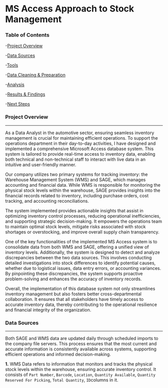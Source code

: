 # MS Access Approach to Stock Management

### Table of Contents

-[Project Overview](#project-overview)

-[Data Sources](#data-sources)

-[Tools](#tools)

-[Data Cleaning & Preparation](#data-cleaning--preparation)

-[Analysis](#analysis)

-[Results & Findings](#results--findings)

-[Next Steps](#next-steps)

### Project Overview
---

As a Data Analyst in the automotive sector, ensuring seamless inventory management is crucial for maintaining efficient operations. To support the operations department in their day-to-day activities, I have designed and implemented a comprehensive Microsoft Access database system. This system is tailored to provide real-time access to inventory data, enabling both technical and non-technical staff to interact with live data in an intuitive and user-friendly manner.

Our company utilizes two primary systems for tracking inventory: the Warehouse Management System (WMS) and SAGE, which manages accounting and financial data. While WMS is responsible for monitoring the physical stock levels within the warehouse, SAGE provides insights into the financial records related to inventory, including purchase orders, cost tracking, and accounting reconciliations.

The system implemented provides actionable insights that assist in optimizing inventory control processes, reducing operational inefficiencies, and supporting strategic decision-making. It empowers the operations team to maintain optimal stock levels, mitigate risks associated with stock shortages or overstocking, and improve overall supply chain transparency.

One of the key functionalities of the implemented MS Access system is to consolidate data from both WMS and SAGE, offering a unified view of inventory levels. Additionally, the system is designed to detect and analyze discrepancies between the two data sources. This involves conducting detailed investigations into stock differences to identify potential causes, whether due to logistical issues, data entry errors, or accounting variances. By pinpointing these discrepancies, the system supports proactive problem-solving and enhances the accuracy of inventory records.

Overall, the implementation of this database system not only streamlines inventory management but also fosters better cross-departmental collaboration. It ensures that all stakeholders have timely access to accurate inventory data, thereby contributing to the operational resilience and financial integrity of the organization.

### Data Sources
---

Both SAGE and WMS data are updated daily through scheduled imports to the company file servers. This process ensures that the most current and accurate information is consistently available across systems, supporting efficient operations and informed decision-making.

**1.** WMS Data refers to information that monitors and tracks the physical stock levels within the warehouse, ensuring accurate inventory control. It consists of `Part Number`, `Barcode`, `Location`, `Quantity Available`, `Quantity Reserved For Picking`, `Total Quantity`, `ID`columns in it.


